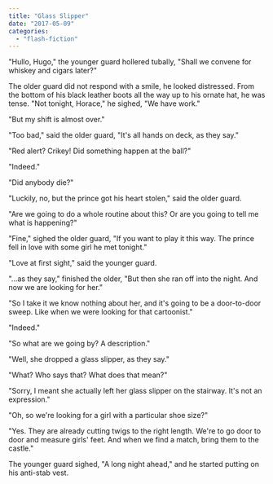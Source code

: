 ```yaml
---
title: "Glass Slipper"
date: "2017-05-09"
categories: 
  - "flash-fiction"
---
```


"Hullo, Hugo," the younger guard hollered tubally, "Shall we convene for whiskey and cigars later?"

The older guard did not respond with a smile, he looked distressed. From the bottom of his black leather boots all the way up to his ornate hat, he was tense. "Not tonight, Horace," he sighed, "We have work."

"But my shift is almost over."

"Too bad," said the older guard, "It's all hands on deck, as they say."

"Red alert? Crikey! Did something happen at the ball?"

"Indeed."

"Did anybody die?"

"Luckily, no, but the prince got his heart stolen," said the older guard.

"Are we going to do a whole routine about this? Or are you going to tell me what is happening?"

"Fine," sighed the older guard, "If you want to play it this way. The prince fell in love with some girl he met tonight."

"Love at first sight," said the younger guard.

"...as they say," finished the older, "But then she ran off into the night. And now we are looking for her."

"So I take it we know nothing about her, and it's going to be a door-to-door sweep. Like when we were looking for that cartoonist."

"Indeed."

"So what are we going by? A description."

"Well, she dropped a glass slipper, as they say."

"What? Who says that? What does that mean?"

"Sorry, I meant she actually left her glass slipper on the stairway. It's not an expression."

"Oh, so we're looking for a girl with a particular shoe size?"

"Yes. They are already cutting twigs to the right length. We're to go door to door and measure girls' feet. And when we find a match, bring them to the castle."

The younger guard sighed, "A long night ahead," and he started putting on his anti-stab vest.
